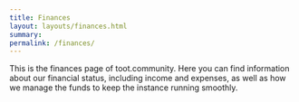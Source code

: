 ```yaml
---
title: Finances
layout: layouts/finances.html
summary: 
permalink: /finances/
---
```


This is the finances page of toot.community. Here you can find information about our financial status, including income and expenses, as well as how we manage the funds to keep the instance running smoothly.
